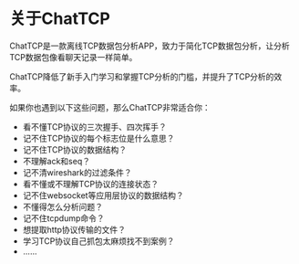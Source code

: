 # 关于ChatTCP

ChatTCP是一款离线TCP数据包分析APP，致力于简化TCP数据包分析，让分析TCP数据包像看聊天记录一样简单。

ChatTCP降低了新手入门学习和掌握TCP分析的门槛，并提升了TCP分析的效率。

如果你也遇到以下这些问题，那么ChatTCP非常适合你：

* 看不懂TCP协议的三次握手、四次挥手？
* 记不住TCP协议的每个标志位是什么意思？
* 记不住TCP协议的数据结构？
* 不理解ack和seq？
* 记不清wireshark的过滤条件？
* 看不懂或不理解TCP协议的连接状态？
* 记不住websocket等应用层协议的数据结构？
* 不懂得怎么分析问题？
* 记不住tcpdump命令？
* 想提取http协议传输的文件？
* 学习TCP协议自己抓包太麻烦找不到案例？
* ......

